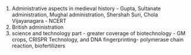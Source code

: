 1. Administrative aspects in medieval history - Gupta, Sultanate administration, Mughal administration, Shershah Suri, Chola Vijayanagara - NCERT
2. British administration
3. science and technology part - greater coverage of biotechnology - GM crops, CRISPR Technology, and DNA fingerprinting- polymerase chain reaction, biofertilizers